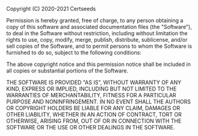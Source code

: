 <!--
 * @Github: https://github.com/Certseeds/CS203_DSAA_template_java
 * @Organization: SUSTech
 * @Author: nanoseeds
 * @Date: 2020-07-15 23:53:26
 * @LastEditors: nanoseeds
 * @LastEditTime: 2021-08-15 18:13:37
 * @License: CC-BY-NC-SA_V4_0 or any later version 
 -->
Copyright (C) 2020-2021 Certseeds

Permission is hereby granted, free of charge, to any person obtaining a copy of this software and associated documentation files (the "Software"), to deal in the Software without restriction, including without limitation the rights to use, copy, modify, merge, publish, distribute, sublicense, and/or sell copies of the Software, and to permit persons to whom the Software is furnished to do so, subject to the following conditions:

The above copyright notice and this permission notice shall be included in all copies or substantial portions of the Software.

THE SOFTWARE IS PROVIDED "AS IS", WITHOUT WARRANTY OF ANY KIND, EXPRESS OR IMPLIED, INCLUDING BUT NOT LIMITED TO THE WARRANTIES OF MERCHANTABILITY, FITNESS FOR A PARTICULAR PURPOSE AND NONINFRINGEMENT. IN NO EVENT SHALL THE AUTHORS OR COPYRIGHT HOLDERS BE LIABLE FOR ANY CLAIM, DAMAGES OR OTHER LIABILITY, WHETHER IN AN ACTION OF CONTRACT, TORT OR OTHERWISE, ARISING FROM, OUT OF OR IN CONNECTION WITH THE SOFTWARE OR THE USE OR OTHER DEALINGS IN THE SOFTWARE.